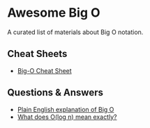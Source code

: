 # Awesome Big O
A curated list of materials about Big O notation.

## Cheat Sheets
- [Big-O Cheat Sheet](http://bigocheatsheet.com)

## Questions & Answers
- [Plain English explanation of Big O](http://stackoverflow.com/a/487278/472433)
- [What does O(log n) mean exactly?](http://stackoverflow.com/a/2307314/472433)